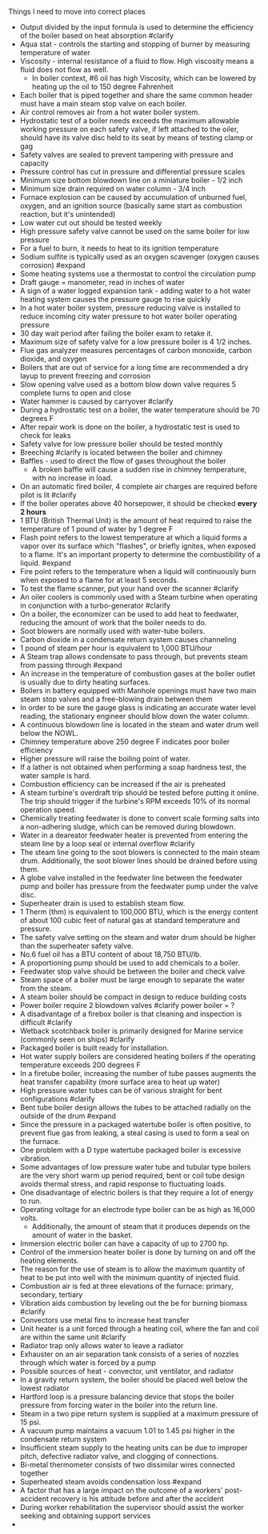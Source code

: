 Things I need to move into correct places

- Output divided by the input formula is used to determine the efficiency of the boiler based on heat absorption #clarify
- Aqua stat - controls the starting and stopping of burner by measuring temperature of water
- Viscosity - internal resistance of a fluid to flow. High viscosity means a fluid does not flow as well.
	- In boiler context, #6 oil has high Viscosity, which can be lowered by heating up the oil to 150 degree Fahrenheit
- Each boiler that is piped together and share the same common header must have a main steam stop valve on each boiler.
- Air control removes air from a hot water boiler system.
- Hydrostatic test of a boiler needs exceeds the maximum allowable working pressure on each safety valve, if left attached to the oiler, should have its valve disc held to its seat by means of testing clamp or gag
- Safety valves are sealed to prevent tampering with pressure and capacity
- Pressure control has cut in pressure and differential pressure scales
- Minimum size bottom blowdown line on a miniature boiler - 1/2 inch
- Minimum size drain required on water column - 3/4 inch
- Furnace explosion can be caused by accumulation of unburned fuel, oxygen, and an ignition source (basically same start as combustion reaction, but it's unintended)
- Low water cut out should be tested weekly
- High pressure safety valve cannot be used on the same boiler for low pressure
- For a fuel to burn, it needs to heat to its ignition temperature
- Sodium sulfite is typically used as an oxygen scavenger (oxygen causes corrosion) #expand 
- Some heating systems use a thermostat to control the circulation pump
- Draft gauge = manometer, read in inches of water
- A sign of a water logged expansion tank - adding water to a hot water heating system causes the pressure gauge to rise quickly
- In a hot water boiler system, pressure reducing valve is installed to reduce incoming city water pressure to hot water boiler operating pressure
- 30 day wait period after failing the boiler exam to retake it.
- Maximum size of safety valve for a low pressure boiler is 4 1/2 inches.
- Flue gas analyzer measures percentages of carbon monoxide, carbon dioxide, and oxygen
- Boilers that are out of service for a long time are recommended a dry layup to prevent freezing and corrosion
- Slow opening valve used as a bottom blow down valve requires 5 complete turns to open and close
- Water hammer is caused by carryover #clarify 
- During a hydrostatic test on a boiler, the water temperature should be 70 degrees F
- After repair work is done on the boiler, a hydrostatic test is used to check for leaks
- Safety valve for low pressure boiler should be tested monthly
- Breeching #clarify is located between the boiler and chimney
- Baffles - used to direct the flow of gases throughout the boiler
	- A broken baffle will cause a sudden rise in chimney temperature, with no increase in load.
- On an automatic fired boiler, 4 complete air charges are required before pilot is lit #clarify 
- If the boiler operates above 40 horsepower, it should be checked **every 2 hours**
- 1 BTU (British Thermal Unit) is the amount of heat required to raise the temperature of 1 pound of water by 1 degree F
- Flash point refers to the lowest temperature at which a liquid forms a vapor over its surface which "flashes", or briefly ignites, when exposed to a flame. It's an important property to determine the combustibility of a liquid. #expand 
- Fire point refers to the temperature when a liquid will continuously burn when exposed to a flame for at least 5 seconds.
- To test the flame scanner, put your hand over the scanner #clarify 
- An oiler coolers is commonly used with a Steam turbine when operating in conjunction with a turbo-generator #clarify 
- On a boiler, the economizer can be used to add heat to feedwater, reducing the amount of work that the boiler needs to do.
- Soot blowers are normally used with water-tube boilers.
- Carbon dioxide in a condensate return system causes channeling
- 1 pound of steam per hour is equivalent to 1,000 BTU/hour
- A Steam trap allows condensate to pass through, but prevents steam from passing through #expand 
- An increase in the temperature of combustion gases at the boiler outlet is usually due to dirty heating surfaces.
- Boilers in battery equipped with Manhole openings must have two main steam stop valves and a free-blowing drain between them
- In order to be sure the gauge glass is indicating an accurate water level reading, the stationary engineer should blow down the water column.
- A continuous blowdown line is located in the steam and water drum well below the NOWL.
- Chimney temperature above 250 degree F indicates poor boiler efficiency
- Higher pressure will raise the boiling point of water.
- If a lather is not obtained when performing a soap hardness test, the water sample is hard.
- Combustion efficiency can be increased if the air is preheated
- A steam turbine's overdraft trip should be tested before putting it online. The trip should trigger if the turbine's RPM exceeds 10% of its normal operation speed.
- Chemically treating feedwater is done to convert scale forming salts into a non-adhering sludge, which can be removed during blowdown.
- Water in a deareator feedwater heater is prevented from entering the steam line by a loop seal or internal overflow #clarify 
- The steam line going to the soot blowers is connected to the main steam drum. Additionally, the soot blower lines should be drained before using them.
- A globe valve installed in the feedwater line between the feedwater pump and boiler has pressure from the feedwater pump under the valve disc.
- Superheater drain is used to establish steam flow.
- 1 Therm (thm) is equivalent to 100,000 BTU, which is the energy content of about 100 cubic feet of natural gas at standard temperature and pressure.
- The safety valve setting on the steam and water drum should be higher than the superheater safety valve.
- No.6 fuel oil has a BTU content of about 18,750 BTU/lb.
- A proportioning pump should be used to add chemicals to a boiler.
- Feedwater stop valve should be between the boiler and check valve
- Steam space of a boiler must be large enough to separate the water from the steam.
- A steam boiler should be compact in design to reduce building costs
- Power boiler require 2 blowdown valves #clarify power boiler = ?
- A disadvantage of a firebox boiler is that cleaning and inspection is difficult #clarify 
- Wetback scotchback boiler is primarily designed for Marine service (commonly seen on ships) #clarify 
- Packaged boiler is built ready for installation.
- Hot water supply boilers are considered heating boilers if the operating temperature exceeds 200 degrees F
- In a firetube boiler, increasing the number of tube passes augments the heat transfer capability (more surface area to heat up water)
- High pressure water tubes can be of various straight for bent configurations #clarify 
- Bent tube boiler design allows the tubes to be attached radially on the outside of the drum #expand 
- Since the pressure in a packaged watertube boiler is often positive, to prevent flue gas from leaking, a steal casing is used to form a seal on the furnace.
- One problem with a D type watertube packaged boiler is excessive vibration.
- Some advantages of low pressure water tube and tubular type boilers are the very short warm up period required, bent or coil tube design avoids thermal stress, and rapid response to fluctuating loads.
- One disadvantage of electric boilers is that they require a lot of energy to run.
- Operating voltage for an electrode type boiler can be as high as 16,000 volts.
	- Additionally, the amount of steam that it produces depends on the amount of water in the basket.
- Immersion electric boiler can have a capacity of up to 2700 hp.
- Control of the immersion heater boiler is done by turning on and off the heating elements.
- The reason for the use of steam is to allow the maximum quantity of heat to be put into well with the minimum quantity of injected fluid.
- Combustion air is fed at three elevations of the furnace: primary, secondary, tertiary
- Vibration aids combustion by leveling out the be for burning biomass #clarify 
- Convectors use metal fins to increase heat transfer
- Unit heater is a unit forced through a heating coil, where the fan and coil are within the same unit #clarify 
- Radiator trap only allows water to leave a radiator
- Exhauster on an air separation tank consists of a series of nozzles through which water is forced by a pump
- Possible sources of heat - convector, unit ventilator, and radiator
- In a gravity return system, the boiler should be placed well below the lowest radiator
- Hartford loop is a pressure balancing device that stops the boiler pressure from forcing water in the boiler into the return line.
- Steam in a two pipe return system is supplied at a maximum pressure of 15 psi.
- A vacuum pump maintains a vacuum 1.01 to 1.45 psi higher in the condensate return system
- Insufficient steam supply to the heating units can be due to improper pitch, defective radiator valve, and clogging of connections.
- Bi-metal thermometer consists of two dissimilar wires connected together
- Superheated steam avoids condensation loss #expand 
- A factor that has a large impact on the outcome of a workers' post-accident recovery is his attitude before and after the accident
- During worker rehabilitation the supervisor should assist the worker seeking and obtaining support services
- 